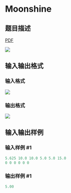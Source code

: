 # Moonshine

## 题目描述

[problemUrl]: https://uva.onlinejudge.org/index.php?option=com_onlinejudge&Itemid=8&category=23&page=show_problem&problem=2043

[PDF](https://uva.onlinejudge.org/external/111/p11102.pdf)

![](https://cdn.luogu.com.cn/upload/vjudge_pic/UVA11102/e68d8e853f1104cde2796cc7eec5fdbf3af5d333.png)

## 输入输出格式

### 输入格式

![](https://cdn.luogu.com.cn/upload/vjudge_pic/UVA11102/3fb89462065cae87c49cd2dd49caad5c293214bd.png)

### 输出格式

![](https://cdn.luogu.com.cn/upload/vjudge_pic/UVA11102/6991e0e3f0d522ba88172c768c59da28b0b0b17f.png)

## 输入输出样例

### 输入样例 #1

```cpp
5.625 10.0 10.0 5.0 5.0 15.0
0 0 0 0 0 0
```


### 输出样例 #1

```cpp
5.00
```



